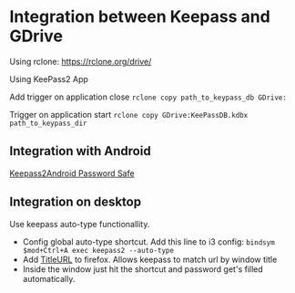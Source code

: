 # Integration between Keepass and GDrive

Using rclone: https://rclone.org/drive/

Using KeePass2 App

Add trigger on application close 
``` rclone copy path_to_keypass_db GDrive: ```

Trigger on application start 
``` rclone copy GDrive:KeePassDB.kdbx path_to_keypass_dir ```

## Integration with Android
[Keepass2Android Password Safe](https://play.google.com/store/apps/details?id=keepass2android.keepass2android&hl=en_GB)

## Integration on desktop
Use keepass auto-type functionallity.
- Config global auto-type shortcut. Add this line to i3 config: `bindsym $mod+Ctrl+A exec keepass2 --auto-type`
- Add [TitleURL](https://addons.mozilla.org/en-US/firefox/addon/url-in-title/) to firefox. Allows keepass to match url by window title
- Inside the window just hit the shortcut and password get's filled automatically.
